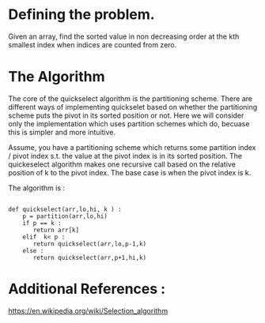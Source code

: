 # Defining the problem.

Given an array, find the sorted value in non decreasing order at the kth smallest index when indices are counted from zero.


# The Algorithm

The core of the quickselect algorithm is the partitioning scheme. There are different ways of implementing quickselet based on whether the partitioning scheme puts the pivot in its sorted position or not. Here we will consider only the implementation which uses partition schemes which do, becuase this is simpler and more intuitive.

Assume, you have a partitioning scheme which returns some partition index / pivot index s.t. the value at the pivot index is in its sorted position. The quickeselect algorithm makes one recursive call based on the relative position of k to the pivot index. The base case is when the pivot index is k.

The algorithm is :

```

def quickselect(arr,lo,hi, k ) :
    p = partition(arr,lo,hi)
    if p == k :
       return arr[k]
    elif  k< p :
       return quickselect(arr,lo,p-1,k)
    else :
       return quickselect(arr,p+1,hi,k)

```


# Additional References :

https://en.wikipedia.org/wiki/Selection_algorithm
